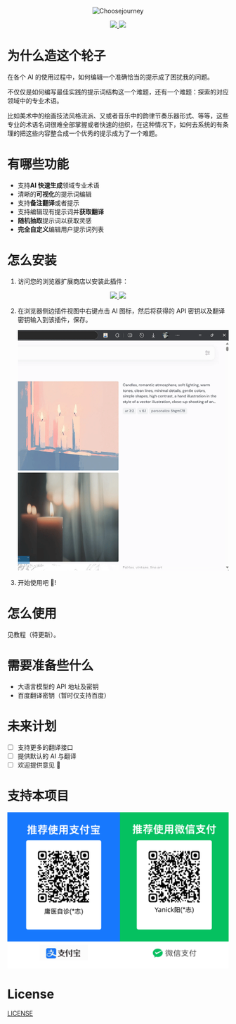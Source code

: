 <p align="center"><picture>
<img alt="Choosejourney" src="https://s21.ax1x.com/2024/10/20/pAatlLR.png">
</picture>
</p>
<p align="center">

  <a href="https://chromewebstore.google.com/detail/choosejourney/lhhnmdfkkdmflpnpcngmiofcnokikmgf?authuser=0&hl=zh-CN" target="_blank">
    <img src="https://s21.ax1x.com/2024/10/20/pAatrwt.png" />
  </a>
  <a href="https://microsoftedge.microsoft.com/addons/detail/choosejourney/mfpjhghgmaicdaaljjgiglmmdjoiacga" target="_blank">
    <img src="https://s21.ax1x.com/2024/10/20/pAatDeI.png" />
  </a>
</p>

# 为什么造这个轮子

在各个 AI 的使用过程中，如何编辑一个准确恰当的提示成了困扰我的问题。

不仅仅是如何编写最佳实践的提示词结构这一个难题，还有一个难题：探索的对应领域中的专业术语。

比如美术中的绘画技法风格流派、又或者音乐中的韵律节奏乐器形式、等等，这些专业的术语名词很难全部掌握或者快速的组织，在这种情况下，如何去系统的有条理的把这些内容整合成一个优秀的提示成为了一个难题。

# 有哪些功能

- 支持**AI 快速生成**领域专业术语
- 清晰的**可视化**的提示词编辑
- 支持**备注翻译**或者提示
- 支持编辑现有提示词并**获取翻译**
- **随机抽取**提示词以获取灵感
- **完全自定义**编辑用户提示词列表

# 怎么安装

1. 访问您的浏览器扩展商店以安装此插件：
<p align="center">

  <a href="https://chromewebstore.google.com/detail/choosejourney/lhhnmdfkkdmflpnpcngmiofcnokikmgf?authuser=0&hl=zh-CN" target="_blank">
    <img src="https://s21.ax1x.com/2024/10/20/pAatrwt.png" />
  </a>
  <a href="https://microsoftedge.microsoft.com/addons/detail/choosejourney/mfpjhghgmaicdaaljjgiglmmdjoiacga" target="_blank">
    <img src="https://s21.ax1x.com/2024/10/20/pAatDeI.png" />
  </a>
</p>

2. 在浏览器侧边插件视图中右键点击 AI 图标，然后将获得的 API 密钥以及翻译密钥输入到该插件，保存。

   <p align="center">
     <img width="600" src="gif\set.gif" />
   </p>

3. 开始使用吧 🎉!

# 怎么使用

见教程（待更新）。

# 需要准备些什么

- 大语言模型的 API 地址及密钥
- 百度翻译密钥（暂时仅支持百度）

# 未来计划

- [ ] 支持更多的翻译接口
- [ ] 提供默认的 AI 与翻译
- [ ] 欢迎提供意见 👏

# 支持本项目

   <p align="center">
     <img width="600" src="打赏码.png" />
   </p>

# License

[LICENSE](./LICENSE)
